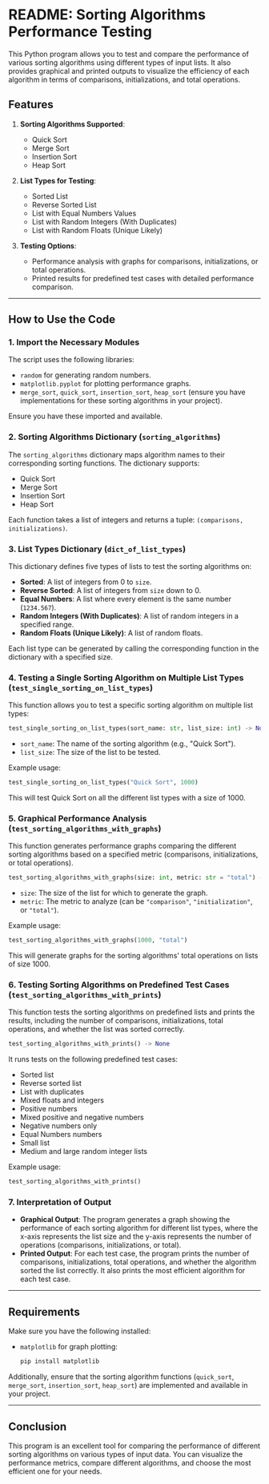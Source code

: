 
# README: Sorting Algorithms Performance Testing

This Python program allows you to test and compare the performance of various sorting algorithms using different types of input lists. It also provides graphical and printed outputs to visualize the efficiency of each algorithm in terms of comparisons, initializations, and total operations.

## Features

1. **Sorting Algorithms Supported**:
   - Quick Sort
   - Merge Sort
   - Insertion Sort
   - Heap Sort

2. **List Types for Testing**:
   - Sorted List
   - Reverse Sorted List
   - List with Equal Numbers Values
   - List with Random Integers (With Duplicates)
   - List with Random Floats (Unique Likely)

3. **Testing Options**:
   - Performance analysis with graphs for comparisons, initializations, or total operations.
   - Printed results for predefined test cases with detailed performance comparison.

---

## How to Use the Code

### 1. **Import the Necessary Modules**
The script uses the following libraries:
- `random` for generating random numbers.
- `matplotlib.pyplot` for plotting performance graphs.
- `merge_sort`, `quick_sort`, `insertion_sort`, `heap_sort` (ensure you have implementations for these sorting algorithms in your project).
  
Ensure you have these imported and available.

### 2. **Sorting Algorithms Dictionary** (`sorting_algorithms`)
The `sorting_algorithms` dictionary maps algorithm names to their corresponding sorting functions. The dictionary supports:
- Quick Sort
- Merge Sort
- Insertion Sort
- Heap Sort

Each function takes a list of integers and returns a tuple: `(comparisons, initializations)`.

### 3. **List Types Dictionary** (`dict_of_list_types`)
This dictionary defines five types of lists to test the sorting algorithms on:
- **Sorted**: A list of integers from 0 to `size`.
- **Reverse Sorted**: A list of integers from `size` down to 0.
- **Equal Numbers**: A list where every element is the same number (`1234.567`).
- **Random Integers (With Duplicates)**: A list of random integers in a specified range.
- **Random Floats (Unique Likely)**: A list of random floats.

Each list type can be generated by calling the corresponding function in the dictionary with a specified size.

### 4. **Testing a Single Sorting Algorithm on Multiple List Types** (`test_single_sorting_on_list_types`)
This function allows you to test a specific sorting algorithm on multiple list types:
```python
test_single_sorting_on_list_types(sort_name: str, list_size: int) -> None
```
- `sort_name`: The name of the sorting algorithm (e.g., "Quick Sort").
- `list_size`: The size of the list to be tested.

Example usage:
```python
test_single_sorting_on_list_types("Quick Sort", 1000)
```
This will test Quick Sort on all the different list types with a size of 1000.

### 5. **Graphical Performance Analysis** (`test_sorting_algorithms_with_graphs`)
This function generates performance graphs comparing the different sorting algorithms based on a specified metric (comparisons, initializations, or total operations).
```python
test_sorting_algorithms_with_graphs(size: int, metric: str = "total") -> None
```
- `size`: The size of the list for which to generate the graph.
- `metric`: The metric to analyze (can be `"comparison"`, `"initialization"`, or `"total"`).

Example usage:
```python
test_sorting_algorithms_with_graphs(1000, "total")
```
This will generate graphs for the sorting algorithms' total operations on lists of size 1000.

### 6. **Testing Sorting Algorithms on Predefined Test Cases** (`test_sorting_algorithms_with_prints`)
This function tests the sorting algorithms on predefined lists and prints the results, including the number of comparisons, initializations, total operations, and whether the list was sorted correctly.
```python
test_sorting_algorithms_with_prints() -> None
```
It runs tests on the following predefined test cases:
- Sorted list
- Reverse sorted list
- List with duplicates
- Mixed floats and integers
- Positive numbers
- Mixed positive and negative numbers
- Negative numbers only
- Equal Numbers numbers
- Small list
- Medium and large random integer lists

Example usage:
```python
test_sorting_algorithms_with_prints()
```

### 7. **Interpretation of Output**
- **Graphical Output**: The program generates a graph showing the performance of each sorting algorithm for different list types, where the x-axis represents the list size and the y-axis represents the number of operations (comparisons, initializations, or total).
- **Printed Output**: For each test case, the program prints the number of comparisons, initializations, total operations, and whether the algorithm sorted the list correctly. It also prints the most efficient algorithm for each test case.

---

## Requirements

Make sure you have the following installed:
- `matplotlib` for graph plotting:
  ```bash
  pip install matplotlib
  ```

Additionally, ensure that the sorting algorithm functions (`quick_sort`, `merge_sort`, `insertion_sort`, `heap_sort`) are implemented and available in your project.

---

## Conclusion

This program is an excellent tool for comparing the performance of different sorting algorithms on various types of input data. You can visualize the performance metrics, compare different algorithms, and choose the most efficient one for your needs.
